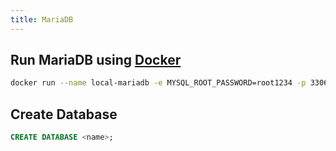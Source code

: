 ```yaml
---
title: MariaDB
---
```


## Run MariaDB using [Docker](Docker)

```bash
docker run --name local-mariadb -e MYSQL_ROOT_PASSWORD=root1234 -p 3306:3306 -d mariadb:10.4.8
```

## Create Database

```sql
CREATE DATABASE <name>;
```